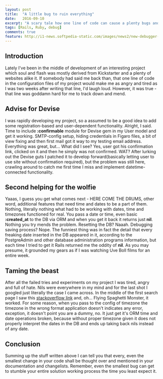 ```yaml
---
layout: post
title:  "A little bug to ruin everything"
date:   2016-09-10
excerpt: "A scary tale how one line of code can cause a plenty bugs and grind your gears as hell."
tags: [Rails, Ruby, debug]
comments: true
feature: http://i1-news.softpedia-static.com/images/news2/new-debugger-can-discover-security-bugs-in-ruby-code-in-64-seconds-503022-2.png
---
```


## Introduction

Lately I've been in the middle of development of an interesting project which
soul and flash was mostly derived from Kickstarter and a plenty of websites alike
it. If somebody had said me back than, that one line of code in the configuration files
of my project would make me as angry and tired as I was two weeks after writing that
line, I'd laugh loud. However, it was true - that line was goddamn hard for me to track down and
mend.

## Advise for Devise

I was rapidly developing my project, so a assumed to be a good idea to add some 
registration-based and user-dependent functionality. Alright, I said. Time to include
__:confirmable__ module for Devise gem in my User model and get it working. SMTP-config
setup, hiding credentials in Figaro files, a bit of view fixing and then first mail 
got it way to my testing email address. Everything was great, but... What did I see?
Yes, user got his confirmation link, clicked on it and then he simply was not confirmed.
WAT? After lurking out the Devise guts I patched it to develop forward(basically letting user
to use site without confirmation required), but the problem was still here, crawling around to catch me first time I miss and implement datetime-connected
functionality.

## Second helping for the wolfie

Yaaas, I guess you get what comes next - HERE COME THE DRUMS, other word, additional 
features that need time and dates to be a part of them. Nothing, literally nothing what
had to be working with dates, time and timezones functioned for real. You pass a date or time,
even basic __:created_at__ to the DB via ORM and when you get it back it returns just __nil__.
Nothing you try mends the problem. Resetting the DB? Naaah. Debugging saving process? Nope.
The funniest thing was in fact the detail that every freaking date inserted in the DB appeared in
it, according to the PostgreAdmin and other database administration programs information,
but each time I tried to get it Rails returned me the oddity of __nil__. As you may presume, it
 grounded my gears as if I was watching Uve Boll films for an entire week.

## Taming the beast

After all the failed tries and experiments on my project I was tired, angry and full of hate.
Nils were everywhere in my mind and for the last shot I googled just literally the case I came across.
In the middle of the first search page I saw this [stackoverflow link](http://stackoverflow.com/questions/20255272/rails-4-model-returns-always-nil)
and, oh... Flying Spaghetti Monster, it worked. For some reason, when you pass to the config of timezone 
the timezone in the wrong format application doesn't indicates any error, exception, it doesn't
point you are a dummy, no. It just get it's ORM time and date operations broken, because without proper timezone
given it does not properly interpret the dates in the DB and ends up taking back nils instead of any date.

## Conclusion

Summing up the stuff written above I can tell you that every, even the smallest change in your code shall be thought over
and mentioned in your documentation and changelists. Remember, even the smallest bug can get to stumble your entire solution
working process the time you least expect it.
